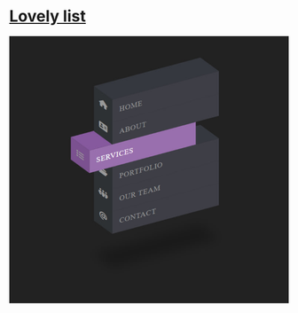 # [Lovely list](https://tarhunchikkk.github.io/lovely-list-animation/src/)

<img src="https://github.com/TarhunchiKKK/lovely-list/blob/main/readme/result.jpg" alt="Result"></img>
